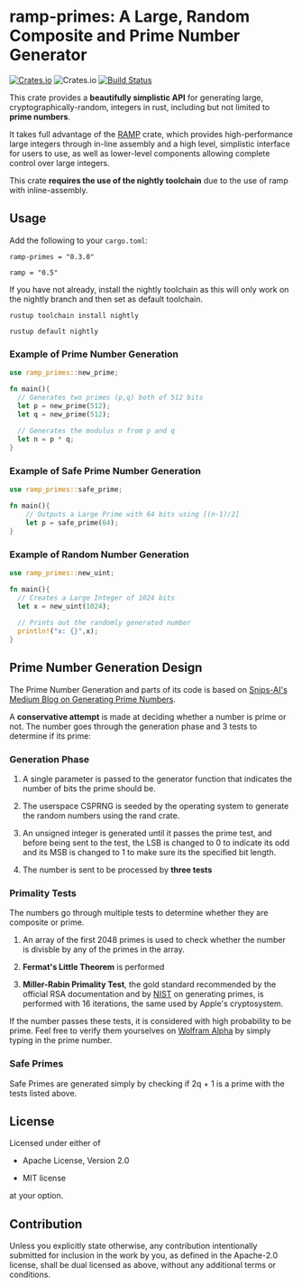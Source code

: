 # ramp-primes: A Large, Random Composite and Prime Number Generator

[![Crates.io](https://img.shields.io/crates/v/ramp-primes)](https://crates.io/crates/ramp-primes)
![Crates.io](https://img.shields.io/crates/l/ramp-primes?style=flat-square)
[![Build Status](https://travis-ci.org/0xSilene/ramp-primes.svg?branch=master)](https://travis-ci.org/0xSilene/ramp-primes)


This crate provides a **beautifully simplistic API** for generating large, cryptographically-random, integers in rust, including but not limited to **prime numbers**.

It takes full advantage of the [RAMP](https://crates.io/crates/ramp) crate, which provides high-performance large integers through in-line assembly and a high level, simplistic interface for users to use, as well as lower-level components allowing complete control over large integers.

This crate **requires the use of the nightly toolchain** due to the use of ramp with inline-assembly.

## Usage

Add the following to your `cargo.toml`:

`ramp-primes = "0.3.0"`

`ramp = "0.5"`

If you have not already, install the nightly toolchain as this will only work on the nightly branch and then set as default toolchain.

`rustup toolchain install nightly`

`rustup default nightly`

### Example of Prime Number Generation

```rust
use ramp_primes::new_prime;

fn main(){
  // Generates two primes (p,q) both of 512 bits
  let p = new_prime(512);
  let q = new_prime(512);
  
  // Generates the modulus n from p and q
  let n = p * q;
}
```

### Example of Safe Prime Number Generation

```rust
use ramp_primes::safe_prime;

fn main(){
    // Outputs a Large Prime with 64 bits using [(n-1)/2]
    let p = safe_prime(64);
}
```

### Example of Random Number Generation

```rust
use ramp_primes::new_uint;

fn main(){
  // Creates a Large Integer of 1024 bits
  let x = new_uint(1024);
  
  // Prints out the randomly generated number
  println!("x: {}",x);
}
```

## Prime Number Generation Design

The Prime Number Generation and parts of its code is based on [Snips-AI's Medium Blog on Generating Prime Numbers](https://medium.com/snips-ai/prime-number-generation-2a02f28508ff).

A **conservative attempt** is made at deciding whether a number is prime or not. The number goes through the generation phase and 3 tests to determine if its prime:

### Generation Phase

1. A single parameter is passed to the generator function that indicates the number of bits the prime should be.

2. The userspace CSPRNG is seeded by the operating system to generate the random numbers using the rand crate.

3. An unsigned integer is generated until it passes the prime test, and before being sent to the test, the LSB is changed to 0 to indicate its odd and its MSB is changed to 1 to make sure its the specified bit length.

4. The number is sent to be processed by **three tests**

### Primality Tests

The numbers go through multiple tests to determine whether they are composite or prime.

1. An array of the first 2048 primes is used to check whether the number is divisble by any of the primes in the array.

2. **Fermat's Little Theorem** is performed

3. **Miller-Rabin Primality Test**, the gold standard recommended by the official RSA documentation and by [NIST](https://nvlpubs.nist.gov/nistpubs/FIPS/NIST.FIPS.186-4.pdf) on generating primes, is performed with 16 iterations, the same used by Apple's cryptosystem.

If the number passes these tests, it is considered with high probability to be prime. Feel free to verify them yourselves on [Wolfram Alpha](https://www.wolframalpha.com/) by simply typing in the prime number.

### Safe Primes

Safe Primes are generated simply by checking if 2q + 1 is a prime with the tests listed above.

## License

Licensed under either of

* Apache License, Version 2.0

* MIT license

at your option.

## Contribution

Unless you explicitly state otherwise, any contribution intentionally submitted for inclusion in the work by you, as defined in the Apache-2.0 license, shall be dual licensed as above, without any additional terms or conditions.
